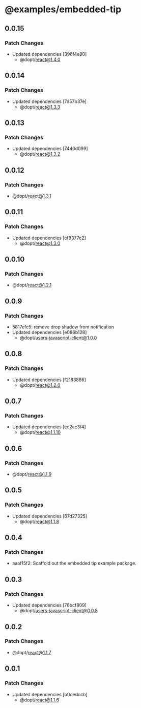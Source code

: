 # @examples/embedded-tip

## 0.0.15

### Patch Changes

- Updated dependencies [396f4e80]
  - @dopt/react@1.4.0

## 0.0.14

### Patch Changes

- Updated dependencies [7d57b37e]
  - @dopt/react@1.3.3

## 0.0.13

### Patch Changes

- Updated dependencies [7440d099]
  - @dopt/react@1.3.2

## 0.0.12

### Patch Changes

- @dopt/react@1.3.1

## 0.0.11

### Patch Changes

- Updated dependencies [ef9377e2]
  - @dopt/react@1.3.0

## 0.0.10

### Patch Changes

- @dopt/react@1.2.1

## 0.0.9

### Patch Changes

- 5817efc5: remove drop shadow from notification
- Updated dependencies [e086b128]
  - @dopt/users-javascript-client@1.0.0

## 0.0.8

### Patch Changes

- Updated dependencies [f2183886]
  - @dopt/react@1.2.0

## 0.0.7

### Patch Changes

- Updated dependencies [ce2ac3f4]
  - @dopt/react@1.1.10

## 0.0.6

### Patch Changes

- @dopt/react@1.1.9

## 0.0.5

### Patch Changes

- Updated dependencies [67d27325]
  - @dopt/react@1.1.8

## 0.0.4

### Patch Changes

- aaaf15f2: Scaffold out the embedded tip example package.

## 0.0.3

### Patch Changes

- Updated dependencies [76bcf809]
  - @dopt/users-javascript-client@0.0.8

## 0.0.2

### Patch Changes

- @dopt/react@1.1.7

## 0.0.1

### Patch Changes

- Updated dependencies [b0dedccb]
  - @dopt/react@1.1.6
